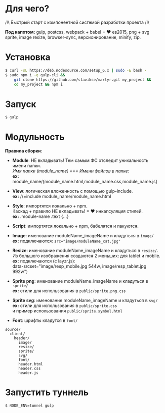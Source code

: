# Для чего?
/!\ Быстрый старт с компонентной системой разработки проекта /!\   

**Под капотом:**
gulp, postcss, webpack + babel = ❤ es2015, png + svg sprite, image resize, browser-sync, версионирование, minify, zip.

# Установка
```sh
$ curl -sL https://deb.nodesource.com/setup_6.x | sudo -E bash -
$ sudo npm i -g gulp-cli &&
    git clone https://github.com/slavikse/martyr.git my_project &&
    cd my_project && npm i
```
# Запуск
```sh
$ gulp
``` 
# Модульность
**Правила сборки**:   
* **Module**: НЕ вкладывать! Тем самым ФС отследит уникальность имени папки.   
  *Имя папки (module_name) === Имени файлов в папке:*   
  **ex:** module_name/{module_name.html,module_name.css,module_name.js}

* **View**: логическая вложенность с помощью gulp-include.   
  **ex:** //=include module_name/module_name.html   

* **Style**: импортятся локально + npm.   
    Каскад + правило НЕ вкладывать! = ❤ инкапсуляция стилей.   
  **ex:** .module-name .text {...}

* **Script**: импортятся локально + npm, бабелятся и пакуются.

* **Image**: именование moduleName_imageName и кладуться в ```image/```  
  **ex:** подключаются: ``` src="image/moduleName_cat.jpg" ```
  
* **Resize**: именование moduleName_imageName и кладуться в ```resize/```.   
  Из большого изображения создаются 2 меньших: для tablet и mobile.    
  **ex:** подключаются (с layzr.js):  
    data-srcset="image/resp_mobile.jpg 544w, image/resp_tablet.jpg 992w")   

* **Sprite png**: именование moduleName_imageName и кладуться в ```sprite/```   
  **ex:** стили для использования в ```public/sprite.png.css```

* **Sprite svg**: именование moduleName_imageName и кладуться в ```svg/```   
  **ex:** стили для использования в ```public/sprite.css```   
    и пример использования ```public/sprite.symbol.html```
    
* **Font**: шрифты кладутся в ```font/```   

```
source/
  client/
    header/
      image/
      resize/
      sprite/
      svg/
      font/
      header.html
      header.css
      header.js
```
# Запустить туннель
```sh
$ NODE_ENV=tunnel gulp
```
